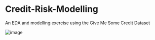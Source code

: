 # Credit-Risk-Modelling
An EDA and modelling exercise using the Give Me Some Credit Dataset


![image](https://github.com/user-attachments/assets/623dd394-f7de-45b2-ba0f-593d5ed8f4ab)
